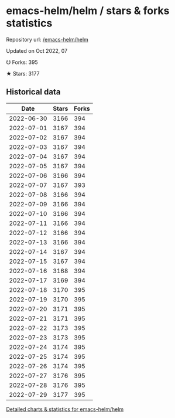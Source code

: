 # emacs-helm/helm / stars & forks statistics

Repository url: [/emacs-helm/helm](https://github.com/emacs-helm/helm)

Updated on Oct 2022, 07

☋ Forks: 395

★ Stars: 3177

## Historical data
| Date | Stars | Forks |
|------|-------|-------|
| 2022-06-30 | 3166 | 394 | 
| 2022-07-01 | 3167 | 394 | 
| 2022-07-02 | 3167 | 394 | 
| 2022-07-03 | 3167 | 394 | 
| 2022-07-04 | 3167 | 394 | 
| 2022-07-05 | 3167 | 394 | 
| 2022-07-06 | 3166 | 394 | 
| 2022-07-07 | 3167 | 393 | 
| 2022-07-08 | 3166 | 394 | 
| 2022-07-09 | 3166 | 394 | 
| 2022-07-10 | 3166 | 394 | 
| 2022-07-11 | 3166 | 394 | 
| 2022-07-12 | 3166 | 394 | 
| 2022-07-13 | 3166 | 394 | 
| 2022-07-14 | 3167 | 394 | 
| 2022-07-15 | 3167 | 394 | 
| 2022-07-16 | 3168 | 394 | 
| 2022-07-17 | 3169 | 394 | 
| 2022-07-18 | 3170 | 395 | 
| 2022-07-19 | 3170 | 395 | 
| 2022-07-20 | 3171 | 395 | 
| 2022-07-21 | 3171 | 395 | 
| 2022-07-22 | 3173 | 395 | 
| 2022-07-23 | 3173 | 395 | 
| 2022-07-24 | 3174 | 395 | 
| 2022-07-25 | 3174 | 395 | 
| 2022-07-26 | 3174 | 395 | 
| 2022-07-27 | 3176 | 395 | 
| 2022-07-28 | 3176 | 395 | 
| 2022-07-29 | 3177 | 395 | 


[Detailed charts & statistics for emacs-helm/helm](https://reviewgithub.com/rep/emacs-helm/helm)
